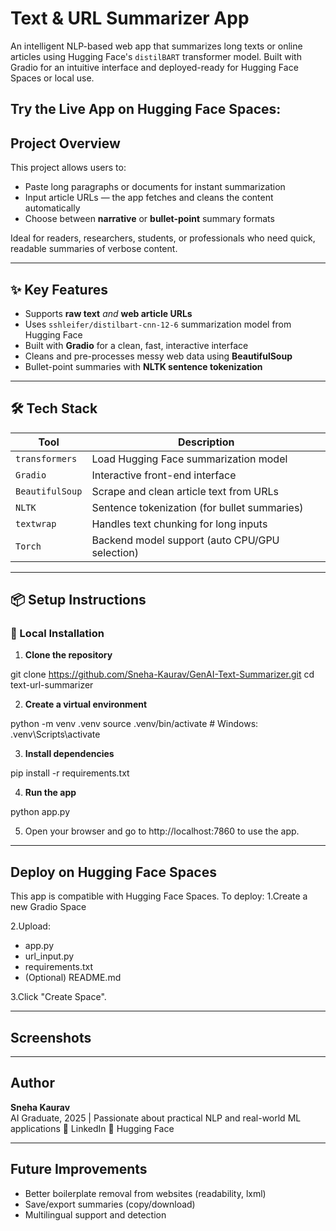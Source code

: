 # Text & URL Summarizer App

An intelligent NLP-based web app that summarizes long texts or online articles using Hugging Face's `distilBART` transformer model. Built with Gradio for an intuitive interface and deployed-ready for Hugging Face Spaces or local use.

<b> Try the Live App on Hugging Face Spaces: </b> 
---

## Project Overview

This project allows users to:
- Paste long paragraphs or documents for instant summarization
- Input article URLs — the app fetches and cleans the content automatically
- Choose between **narrative** or **bullet-point** summary formats

Ideal for readers, researchers, students, or professionals who need quick, readable summaries of verbose content.

---

## ✨ Key Features

- Supports **raw text** *and* **web article URLs**
- Uses `sshleifer/distilbart-cnn-12-6` summarization model from Hugging Face
- Built with **Gradio** for a clean, fast, interactive interface
- Cleans and pre-processes messy web data using **BeautifulSoup**
- Bullet-point summaries with **NLTK sentence tokenization**

---

## 🛠 Tech Stack

| Tool         | Description |
|--------------|-------------|
| `transformers` | Load Hugging Face summarization model |
| `Gradio`     | Interactive front-end interface |
| `BeautifulSoup` | Scrape and clean article text from URLs |
| `NLTK`       | Sentence tokenization (for bullet summaries) |
| `textwrap`   | Handles text chunking for long inputs |
| `Torch`      | Backend model support (auto CPU/GPU selection) |

---

## 📦 Setup Instructions

### 🔧 Local Installation

1. **Clone the repository**

 git clone https://github.com/Sneha-Kaurav/GenAI-Text-Summarizer.git
cd text-url-summarizer

2. **Create a virtual environment**

python -m venv .venv
source .venv/bin/activate    # Windows: .venv\Scripts\activate

3. **Install dependencies**

pip install -r requirements.txt

4. **Run the app**

python app.py

5. Open your browser and go to http://localhost:7860 to use the app.
   
---

## Deploy on Hugging Face Spaces

This app is compatible with Hugging Face Spaces. To deploy:
1.Create a new Gradio Space

2.Upload:
<ul>
<li>app.py</li>

<li>url_input.py</li>

<li>requirements.txt</li>

<li>(Optional) README.md</li>
</ul>
3.Click "Create Space".

---

## Screenshots

---

## Author
<b> Sneha Kaurav </b><br>
    AI Graduate, 2025 | Passionate about practical NLP and real-world ML applications
    🔗 LinkedIn
    🤗 Hugging Face

---

## Future Improvements
<ul>
<li> Better boilerplate removal from websites (readability, lxml)</li>

<li> Save/export summaries (copy/download)</li>

<li> Multilingual support and detection</li>
</ul>
